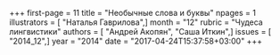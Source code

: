 +++
first-page = 11
title = "Необычные слова и буквы"
npages = 1
illustrators = [ "Наталья Гаврилова",]
month = "12"
rubric = "Чудеса лингвистики"
authors = [ "Андрей Акопян", "Саша Иткин",]
issues = [ "2014_12",]
year = "2014"
date = "2017-04-24T15:37:58+03:00"
+++
